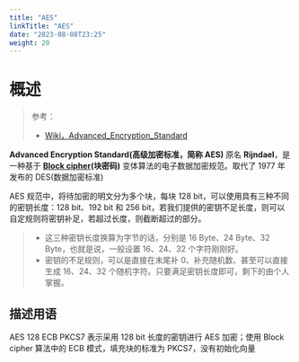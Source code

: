 ```yaml
---
title: "AES"
linkTitle: "AES"
date: "2023-08-08T23:25"
weight: 20
---
```


# 概述

> 参考：
> 
> - [Wiki，Advanced_Encryption_Standard](https://en.wikipedia.org/wiki/Advanced_Encryption_Standard)

**Advanced Encryption Standard(高级加密标准，简称 AES)** 原名 **Rijndael**，是一种基于 **[Block cipher](docs/7.信息安全/Cryptography(密码学)/Cipher/Block%20cipher.md)(块密码)** 变体算法的电子数据加密规范。取代了 1977 年发布的 DES(数据加密标准)

AES 规范中，将待加密的明文分为多个块，每块 128 bit，可以使用具有三种不同的密钥长度：128 bit、192 bit 和 256 bit，若我们提供的密钥不足长度，则可以自定规则将密钥补足，若超过长度，则截断超过的部分。

> - 这三种密钥长度换算为字节的话，分别是 16 Byte、24 Byte、32 Byte，也就是说，一般设置 16、24、32 个字符刚刚好。
> - 密钥的不足规则，可以是直接在末尾补 0、补充随机数、甚至可以直接生成 16、24、32 个随机字符。只要满足密钥长度即可，剩下的由个人掌握。

## 描述用语

AES 128 ECB PKCS7 表示采用 128 bit 长度的密钥进行 AES 加密；使用 Block cipher 算法中的 ECB 模式，填充块的标准为 PKCS7，没有初始化向量